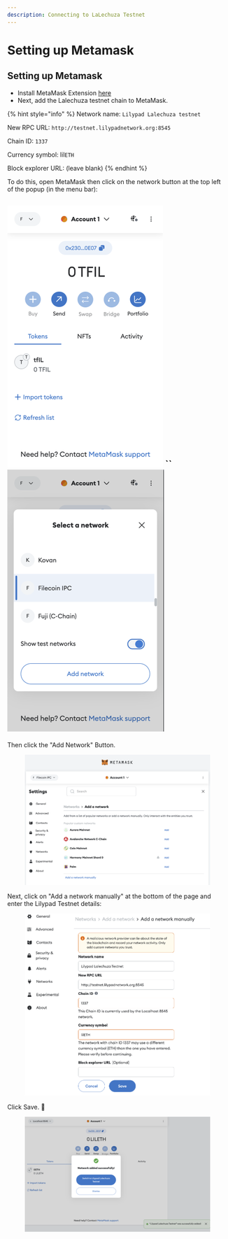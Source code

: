 ```yaml
---
description: Connecting to LaLechuza Testnet
---
```


# Setting up Metamask

## Setting up Metamask

* Install MetaMask Extension [here](https://metamask.io/)
* Next, add the Lalechuza testnet chain to MetaMask.

{% hint style="info" %}
Network name: `Lilypad Lalechuza testnet`

New RPC URL: `http://testnet.lilypadnetwork.org:8545`

Chain ID: `1337`

Currency symbol: lil`ETH`

Block explorer URL: (leave blank)
{% endhint %}

To do this, open MetaMask then click on the network button at the top left of the popup (in the menu bar):

## ![](<../../../../../.gitbook/assets/image (111).png>) \`\` ![](<../../../../../.gitbook/assets/image (112).png>)

Then click the "Add Network" Button.

<figure><img src="../../../../../.gitbook/assets/image (119).png" alt=""><figcaption></figcaption></figure>

Next, click on "Add a network manually" at the bottom of the page and enter the Lilypad Testnet details:

<figure><img src="../../../../../.gitbook/assets/image (104).png" alt=""><figcaption></figcaption></figure>

Click Save. :tada:

<figure><img src="../../../../../.gitbook/assets/image (108).png" alt=""><figcaption></figcaption></figure>

